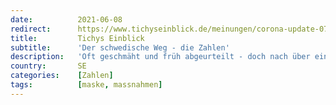 ```yaml
---
date:          2021-06-08
redirect:      https://www.tichyseinblick.de/meinungen/corona-update-07-06-2021-schweden/
title:         Tichys Einblick
subtitle:      'Der schwedische Weg - die Zahlen'
description:   'Oft geschmäht und früh abgeurteilt - doch nach über einem Jahr Corona lässt sich nicht recht plausibel begründen, wo die Schweden falsch lagen. Bis heute gibt es dort keine Maskenpflicht. Die Zahlen sprechen für sich.'
country:       SE
categories:    [Zahlen]
tags:          [maske, massnahmen]
---
```

